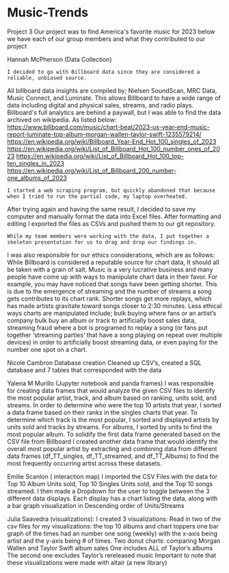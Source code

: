 # Music-Trends
Project 3
Our project was to find America's favorite music for 2023
below we have each of our group members and what they contributed to our project

Hannah McPherson (Data Collection)
   
    I decided to go with Billboard data since they are considered a reliable, unbiased source.
All billboard data insights are compiled by; Nielsen SoundScan, MRC Data, Music Connect, and Luminate.
This allows Billboard to have a wide range of data including digital and physical sales, streams, and radio plays.
    Billboard's full analytics are behind a paywall, but I was able to find the data archived on wikipedia. As listed below:
https://www.billboard.com/music/chart-beat/2023-us-year-end-music-report-luminate-top-album-morgan-wallen-taylor-swift-1235579214/ 
https://en.wikipedia.org/wiki/Billboard_Year-End_Hot_100_singles_of_2023
https://en.wikipedia.org/wiki/List_of_Billboard_Hot_100_number_ones_of_2023
https://en.wikipedia.org/wiki/List_of_Billboard_Hot_100_top-ten_singles_in_2023
https://en.wikipedia.org/wiki/List_of_Billboard_200_number-one_albums_of_2023

    I started a web scraping program, but quickly abandoned that because when I tried to run the partial code, my laptop overheated.
After trying again and having the same result, I decided to save my computer and manually format the data into Excel files.
After formatting and editing I exported the files as CSVs and pushed them to our git repository.

    While my team members were working with the data, I put together a skeleton presentation for us to drag and drop our findings in. 
I was also responsible for our ethics considerations, which are as follows:
While Billboard is considered a reputable source for chart data, It should all be taken with a grain of salt.
Music is a very lucrative business and many people have come up with ways to manipulate chart data in their favor.
For example, you may have noticed that songs have been getting shorter.
This is due to the emergence of streaming and the number of streams a song gets contributes to its chart rank.
Shorter songs get more replays, which has made artists gravitate toward songs closer to 2:30 minutes.
    Less ethical ways charts are manipulated include;
bulk buying where fans or an artist’s company bulk buy an album or track to artificially boost sales data,
streaming fraud where a bot is programed to replay a song
(or fans put together ‘streaming parties’ that have a song playing on repeat over multiple devices)
in order to artificially boost streaming data,
or even paying for the number one spot on a chart.


Nicole Cambron
Database creation
Cleaned up CSV’s, created a SQL database and 7 tables that corresponded with the data


Yalena M Murillo (Jupyter notebook and panda frames)
 I was responsible for creating data frames that would analyze the given CSV files to identify the most popular artist, track, and album based on ranking, units sold, and streams.  In order to determine who were the top 10 artists that year, I sorted a data frame based on their ranks in the singles charts that year. To determine which track is the most popular, I sorted and displayed artists by units sold and tracks by streams. For albums, I sorted by units to find the most popular album. To solidify the first data frame generated based on the CSV file from Billboard I created another data frame that would identify the overall most popular artist by extracting and combining data from different data frames (df_TT_singles, df_TT_streamed, and df_TT_Albums) to find the most frequently occurring artist across these datasets. 

Emilie Scanlon ( interaction map)
I imported the CSV Files with the data for Top 10 Album Units sold, Top 10 Singles Units sold, and the Top 10 songs streamed. I then made a Dropdown for the user to toggle between the 3 different data displays. Each display has a chart listing the data, along with a bar graph visualization in Descending  order of Units/Streams

Julia Saavedra (visualizations): 
I created 3 visualizations:
Read in two of the csv files for my visualizations: the top 10 albums and chart toppers 
 one bar graph of the times had an number one song (weekly) with the x-axis being artist and the y-axis being # of times. 
Two donut charts: comparing Morgan Wallen and Taylor Swift album sales
One includes ALL of Taylor’s albums
The second one excludes Taylor’s rereleased music
Important to note that these visualizations were made with altair (a new library)